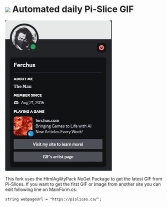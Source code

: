 # <img src=https://64.media.tumblr.com/avatar_a06b8f2732bc_64.pnj style="height:1em;"/> Automated daily Pi-Slice GIF 

![Functionality](https://github.com/FerchusGames/Discord-CustomRP/blob/master/Images/DiscordRP.png)

This fork uses the HtmlAgilityPack NuGet Package to get the latest GIF from Pi-Slices. If you want to get the first GIF or image from another site you can edit following line on MainForm.cs:
```
string webpageUrl = "https://pislices.ca/";
```


